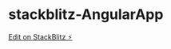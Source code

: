 # stackblitz-AngularApp

[Edit on StackBlitz ⚡️](https://stackblitz.com/edit/stackblitz-starters-kqu8mz)